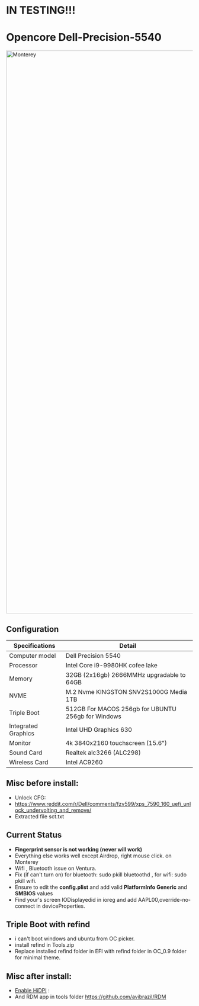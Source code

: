 # IN TESTING!!!

# Opencore Dell-Precision-5540

<img width="1521" alt="Monterey" src="https://user-images.githubusercontent.com/40405226/227790654-6b96b1a6-df8e-4dbe-963e-7be5f921f3dc.png">



## Configuration

| Specifications | Detail                                                  |
| ------------------- | ------------------------------------------- |
| Computer model      | Dell Precision 5540      |
| Processor           | Intel Core i9-9980HK cofee lake  |
| Memory              | 32GB (2x16gb) 2666MMHz upgradable to 64GB |
| NVME                | M.2 Nvme KINGSTON SNV2S1000G Media 1TB 
| Triple Boot         |512GB For MACOS 256gb for UBUNTU 256gb for Windows|
| Integrated Graphics | Intel UHD Graphics 630                     |
| Monitor             |4k 3840x2160 touchscreen (15.6") |
| Sound Card          | Realtek alc3266 (ALC298)          |
| Wireless Card       | Intel AC9260 |

## Misc before install:
- Unlock CFG: 
- https://www.reddit.com/r/Dell/comments/fzv599/xps_7590_160_uefi_unlock_undervolting_and_remove/
- Extracted file sct.txt

## Current Status

- **Fingerprint sensor is not working (never will work)**
- Everything else works well except Airdrop, right mouse click. on Monterey
- Wifi , Bluetooth issue on Ventura.
- Fix (if can't turn on) for bluetooth: sudo pkill bluetoothd , for wifi: sudo pkill wifi. 
- Ensure to edit the **config.plist** and add valid  **PlatformInfo Generic** and **SMBIOS** values
- Find your's screen IODisplayedid in ioreg and add AAPL00,override-no-connect in deviceProperties.

## Triple Boot with refind
- i can't boot windows and ubuntu from OC picker.
- install refind in Tools.zip
- Replace installed refind folder in EFI with refind folder in OC_0.9 folder for minimal theme.

## Misc after install:
- [Enable HiDPI](https://github.com/xzhih/one-key-hidpi) :
- And RDM app in tools folder  https://github.com/avibrazil/RDM
